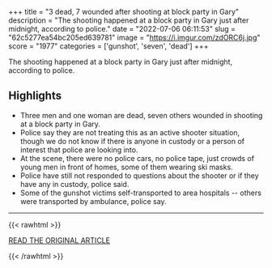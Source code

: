 +++
title = "3 dead, 7 wounded after shooting at block party in Gary"
description = "The shooting happened at a block party in Gary just after midnight, according to police."
date = "2022-07-06 06:11:53"
slug = "62c5277ea54bc205ed639781"
image = "https://i.imgur.com/zdORC6j.jpg"
score = "1977"
categories = ['gunshot', 'seven', 'dead']
+++

The shooting happened at a block party in Gary just after midnight, according to police.

## Highlights

- Three men and one woman are dead, seven others wounded in shooting at a block party in Gary.
- Police say they are not treating this as an active shooter situation, though we do not know if there is anyone in custody or a person of interest that police are looking into.
- At the scene, there were no police cars, no police tape, just crowds of young men in front of homes, some of them wearing ski masks.
- Police have still not responded to questions about the shooter or if they have any in custody, police said.
- Some of the gunshot victims self-transported to area hospitals -- others were transported by ambulance, police say.

---

{{< rawhtml >}}
  <p class="article-category">
    <a target="_blank" href="https://www.cbsnews.com/chicago/news/3-dead-7-wounded-after-shooting-at-block-party-in-gary/">READ THE ORIGINAL ARTICLE</a>
  </p>
{{< /rawhtml >}}
